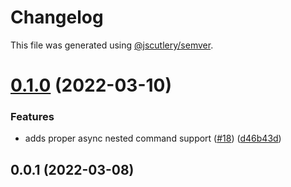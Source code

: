 # Changelog

This file was generated using [@jscutlery/semver](https://github.com/jscutlery/semver).

# [0.1.0](https://github.com/cloudmagick/commander-zod/compare/commander-zod-prompt-0.0.1...commander-zod-prompt-0.1.0) (2022-03-10)


### Features

* adds proper async nested command support ([#18](https://github.com/cloudmagick/commander-zod/issues/18)) ([d46b43d](https://github.com/cloudmagick/commander-zod/commit/d46b43d8ebe13deeeec75bbf233216d195d3788e))



## 0.0.1 (2022-03-08)
